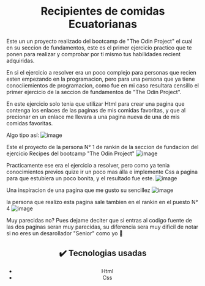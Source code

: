 

<h1 align="center">Recipientes de comidas Ecuatorianas </h1>

Este un un proyecto realizado del bootcamp de "The Odin Project" el cual en su seccion de fundamentos, este es el primer ejercicio practico 
que te ponen para realizar y comprobar por ti mismo tus habilidades recient adquiridas.

En si el ejercicio a resolver era un poco complejo para personas que recien esten empezando en la programacion, pero para una persona que ya tiene 
conociiemientos de programacion, como fue en mi caso resultara censillo el primer ejercicio de la seccion de fundamentos de "The Odin Project".

En este ejercicio solo tenia que utilizar Html para crear una pagina que contenga los enlaces de las paginas de mis comidas favoritas, y que al precionar 
en un enlace me llevara a una pagina nueva de una de mis comidas favoritas.

Algo tipo así:
![image](https://github.com/DilanEspinoza/Recipiente-de-comidas/assets/151317076/cc825743-9bda-4db7-a1c1-4db1ca7703e1)

Este el proyecto de la persona N° 1 de rankin de la seccion de fundacion del ejercicio Recipes del bootcamp "The Odin Project"
![image](https://github.com/DilanEspinoza/Recipiente-de-comidas/assets/151317076/4d4a8d9e-0337-4cc2-8154-a92a79ce2b4e)


Practicamente ese era el ejercicio a resolver, pero como ya tenia conocimientos previos quize ir un poco mas álla e implemente Css a pagina para que estubiera un poco bonita,
y el resultado fue este.
![image](https://github.com/DilanEspinoza/Recipiente-de-comidas/assets/151317076/90d90b78-062d-4da9-9642-104af386432a)



Una inspiracion de una pagina que me gusto su sencillez
![image](https://github.com/DilanEspinoza/Recipiente-de-comidas/assets/151317076/5952545c-416b-4f34-aad4-9648e52ac2c8)

la persona que realizo esta pagina sale tambien en el rankin en el puesto N° 4 
![image](https://github.com/DilanEspinoza/Recipiente-de-comidas/assets/151317076/7270b026-5ad5-4759-84fb-ab9a08a9fc93)

Muy parecidas no?
Pues dejame deciter que si entras al codigo fuente de las dos paginas seran muy parecidas, su diferencia sera muy dificil de notar si no eres un desarollador "Senior" 
como yo 🤠


<h2 align="center">
  ✔️ Tecnologias usadas
</h2>
<ul align="center">
  <li>Html</li>
  <li>Css</li>
</ul>

